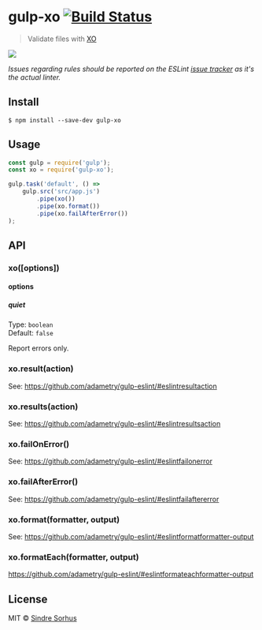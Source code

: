 # gulp-xo [![Build Status](https://travis-ci.org/sindresorhus/gulp-xo.svg?branch=master)](https://travis-ci.org/sindresorhus/gulp-xo)

> Validate files with [XO](https://github.com/sindresorhus/xo)

![](screenshot.png)

*Issues regarding rules should be reported on the ESLint [issue tracker](https://github.com/eslint/eslint/issues) as it's the actual linter.*


## Install

```
$ npm install --save-dev gulp-xo
```


## Usage

```js
const gulp = require('gulp');
const xo = require('gulp-xo');

gulp.task('default', () =>
	gulp.src('src/app.js')
		.pipe(xo())
		.pipe(xo.format())
		.pipe(xo.failAfterError())
);
```


## API

### xo([options])

#### options

##### quiet

Type: `boolean`<br>
Default: `false`

Report errors only.

### xo.result(action)

See: https://github.com/adametry/gulp-eslint/#eslintresultaction

### xo.results(action)

See: https://github.com/adametry/gulp-eslint/#eslintresultsaction

### xo.failOnError()

See: https://github.com/adametry/gulp-eslint/#eslintfailonerror

### xo.failAfterError()

See: https://github.com/adametry/gulp-eslint/#eslintfailaftererror

### xo.format(formatter, output)

See: https://github.com/adametry/gulp-eslint/#eslintformatformatter-output

### xo.formatEach(formatter, output)

https://github.com/adametry/gulp-eslint/#eslintformateachformatter-output


## License

MIT © [Sindre Sorhus](https://sindresorhus.com)
